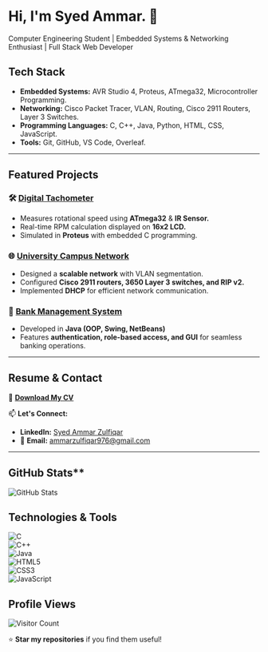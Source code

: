 # Hi, I'm Syed Ammar. 👋 
 Computer Engineering Student | Embedded Systems & Networking Enthusiast | Full Stack Web Developer  

## Tech Stack
- **Embedded Systems:** AVR Studio 4, Proteus, ATmega32, Microcontroller Programming.  
- **Networking:** Cisco Packet Tracer, VLAN, Routing, Cisco 2911 Routers, Layer 3 Switches.
- **Programming Languages:** C, C++, Java, Python, HTML, CSS, JavaScript.  
- **Tools:** Git, GitHub, VS Code, Overleaf.  

---

## Featured Projects
### 🛠 [**Digital Tachometer**](https://github.com/Syed-Ammar-21/Digital_Tachometer)  
- Measures rotational speed using **ATmega32** & **IR Sensor.**  
- Real-time RPM calculation displayed on **16x2 LCD.**  
- Simulated in **Proteus** with embedded C programming.  

### 🌐 [**University Campus Network**](https://github.com/Syed-Ammar-21/Campus_Network)  
- Designed a **scalable network** with VLAN segmentation.  
- Configured **Cisco 2911 routers, 3650 Layer 3 switches, and RIP v2.**  
- Implemented **DHCP** for efficient network communication.  

### 🏦 [**Bank Management System**](https://github.com/Syed-Ammar-21/Bank_Management)  
- Developed in **Java (OOP, Swing, NetBeans)**  
- Features **authentication, role-based access, and GUI** for seamless banking operations.  

---

## Resume & Contact
📄 **[Download My CV](https://github.com/Syed-Ammar-21/My_Resume/blob/main/SyedAmmar_Resume.pdf)**  

📫 **Let's Connect:**  
- **LinkedIn:** [Syed Ammar Zulfiqar](https://linkedin.com/in/syed-ammar-5167a42b1)  
- 📧 **Email:** [ammarzulfiqar976@gmail.com](mailto:ammarzulfiqar976@gmail.com)  

---

## GitHub Stats**
![GitHub Stats](https://github-readme-stats.vercel.app/api?username=Syed-Ammar-21&show_icons=true&theme=dark)


## Technologies & Tools  
![C](https://img.shields.io/badge/-C-blue?style=flat-square&logo=c)  
![C++](https://img.shields.io/badge/-C++-00599C?style=flat-square&logo=c%2B%2B)  
![Java](https://img.shields.io/badge/-Java-red?style=flat-square&logo=java)  
![HTML5](https://img.shields.io/badge/-HTML5-orange?style=flat-square&logo=html5)  
![CSS3](https://img.shields.io/badge/-CSS3-blue?style=flat-square&logo=css3)  
![JavaScript](https://img.shields.io/badge/-JavaScript-yellow?style=flat-square&logo=javascript)  

## Profile Views
![Visitor Count](https://komarev.com/ghpvc/?username=Syed-Ammar-21&color=blue)



⭐ **Star my repositories** if you find them useful!  
